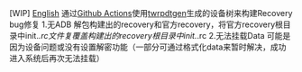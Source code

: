 [WIP]
[English](README-en_US.md)
通过[Github Actions](https://github.com/features/actions)使用[twrpdtgen](https://github.com/twrpdtgen/twrpdtgen)生成的设备树来构建Recovery
bug修复
1.无ADB
解包构建出的recovery和官方recovery，将官方recovery根目录中init.*.rc文件复覆盖构建出的recovery根目录中init.*.rc
2.无法挂载Data
可能是因为设备问题或没有设置解密功能（一部分可通过格式化data来暂时解决，成功进入系统后再次无法挂载）
